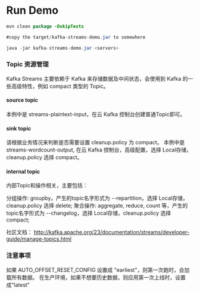 # Run Demo

```java
mvn clean package -DskipTests

#copy the target/kafka-streams-demo.jar to somewhere

java -jar kafka-streams-demo.jar <servers>

```

### Topic 资源管理
Kafka Streams 主要依赖于 Kafka 来存储数据及中间状态，会使用到 Kafka 的一些高级特性，例如 compact 类型的 Topic。

#### source topic
本例中是 streams-plaintext-input，在云 Kafka 控制台创建普通Topic即可。
#### sink  topic
请根据业务情况来判断是否需要设置 cleanup.policy 为 compact。
本例中是 streams-wordcount-output, 在云 Kafka 控制台，高级配置，选择 Local存储，cleanup.policy 选择 compact。

#### internal topic 
内部Topic和操作相关，主要包括：

分组操作: groupby，产生的topic名字形式为 <applicatition-id>-<operatorname>-repartition，选择 Local存储，cleanup.policy 选择 delete;
聚合操作: aggregate, reduce, count 等，产生的topic名字形式为 <applicatition-id>-<operatorname>-changelog，选择 Local存储，cleanup.policy 选择 compact;



社区文档：
http://kafka.apache.org/23/documentation/streams/developer-guide/manage-topics.html

### 注意事项
如果 AUTO_OFFSET_RESET_CONFIG 设置成 "earliest"，则第一次跑时，会加载所有数据。
在生产环境，如果不想要历史数据，则应用第一次上线时，设置成"latest"

 


